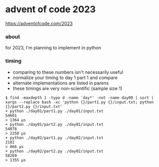 advent of code 2023
===================

https://adventofcode.com/2023

### about

for 2023, I'm planning to implement in python

### timing

- comparing to these numbers isn't necessarily useful
- normalize your timing to day 1 part 1 and compare
- alternate implementations are listed in parens
- these timings are very non-scientific (sample size 1)

```console
$ find -maxdepth 1 -type d -name 'day*' -not -name day00 | sort | xargs --replace bash -xc 'python {}/part1.py {}/input.txt; python {}/part2.py {}/input.txt'
+ python ./day01/part1.py ./day01/input.txt
54601
> 1364 μs
+ python ./day01/part2.py ./day01/input.txt
54078
> 2250 μs
+ python ./day02/part1.py ./day02/input.txt
2101
> 866 μs
+ python ./day02/part2.py ./day02/input.txt
58269
> 1355 μs
```
